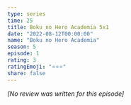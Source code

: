 ```yaml
---
type: series
time: 25
title: Boku no Hero Academia 5x1
date: "2022-08-12T00:00:00"
name: "Boku no Hero Academia"
season: 5
episode: 1
rating: 3
ratingEmoji: "⭐️⭐️⭐️"
share: false
---
```


*[No review was written for this episode]*